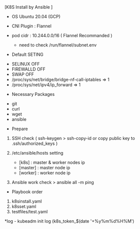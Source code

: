 [K8S Install by Ansible ]

* OS  Ubuntu 20.04 (GCP) 

* CNI Plugin : Flannel

* pod cidr : 10.244.0.0/16 ( Flannel Recommanded )
	- need to check /run/flannel/subnet.env

* Default SETING
- SELINUX OFF
- FIREWALLD OFF
- SWAP OFF
- /proc/sys/net/bridge/bridge-nf-call-iptables => 1
- /proc/sys/net/ipv4/ip_forward => 1


* Necessary Packages
- git
- curl
- wget
- ansible

* Prepare 
1. SSH check ( ssh-keygen > ssh-copy-id or copy public key to .ssh/authorized_keys )

2. /etc/ansible/hosts setting
	- [k8s] : master & worker nodes ip
	- [master] : master node ip
	- [worker] : worker node ip

3. Ansible work check > ansible all -m ping 

* Playbook order
1. k8sinstall.yaml
2. k8sset.yaml
3. testfiles/test.yaml

*log
	- kubeadm init log (k8s_token_$(date '+%y%m%d%H%M')
